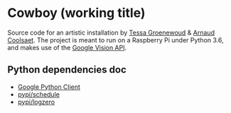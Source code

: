 # Cowboy (working title)

Source code for an artistic installation by [Tessa Groenewoud](https://tessagroenewoud.nl) & [Arnaud Coolsaet](https://arnaudcoolsaet.eu). 
The project is meant to run on a Raspberry Pi under Python 3.6, 
and makes use of the [Google Vision API](https://cloud.google.com/vision/docs/internet-detection).


## Python dependencies doc

- [Google Python Client](https://google-cloud-python.readthedocs.io/en/latest/vision/gapic/v1/api.html)
- [pypi/schedule](https://schedule.readthedocs.io/en/stable/)
- [pypi/logzero](https://logzero.readthedocs.io/en/latest/)